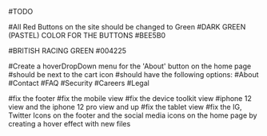 #TODO




#All Red Buttons on the site should be changed to Green
#DARK GREEN (PASTEL) COLOR FOR THE BUTTONS
#BEE5B0

#BRITISH RACING GREEN
#004225

#Create a hoverDropDown menu for the 'About' button on the home page
#should be next to the cart icon
#should have the following options:
#About
#Contact
#FAQ
#Security
#Careers
#Legal

#fix the footer
#fix the mobile view
#fix the device toolkit view
#iphone 12 view and the iphone 12 pro view and up
#fix the tablet view
#fix the IG, Twitter Icons on the footer and the social media icons on the home page by creating a hover effect with new files